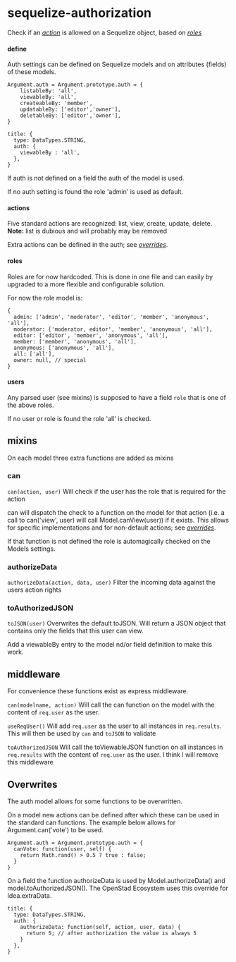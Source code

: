 # sequelize-authorization

Check if an [_action_](#actions) is allowed on a Sequelize object, based on [_roles_](#roles)

#### define

Auth settings can be defined on Sequelize models and on attributes (fields) of these models.

```
Argument.auth = Argument.prototype.auth = {
	listableBy: 'all',
	viewableBy: 'all',
	createableBy: 'member',
	updatableBy: ['editor','owner'],
	deletableBy: ['editor','owner'],
}
```

```
title: {
  type: DataTypes.STRING,
  auth: {
  	viewableBy : 'all',
  },
}
```

If auth is not defined on a field the auth of the model is used.

If no auth setting is found the role 'admin' is used as default.

#### actions
Five standard actions are recognized: list, view, create, update, delete.
**Note:** list is dubious and will probably may be removed

Extra actions can be defined in the auth; see  [_overrides_](#overrides).

#### roles
Roles are for now hardcoded. This is done in one file and can easily by upgraded to a more flexible and configurable solution.

For now the role model is:
```
{
  admin: ['admin', 'moderator', 'editor', 'member', 'anonymous', 'all'],
  moderator: ['moderator, editor', 'member', 'anonymous', 'all'],
  editor: ['editor', 'member', 'anonymous', 'all'],
  member: ['member', 'anonymous', 'all'],
  anonymous: ['anonymous', 'all'],
  all: ['all'],
  owner: null, // special
}
```

#### users
Any parsed user (see mixins) is supposed to have a field `role` that is one of the above roles.

If no user or role is found the role 'all' is checked.

## mixins

On each model three extra functions are added as mixins

### can
```can(action, user)```
Will check if the user has the role that is required for the action

can will dispatch the check to a function on the model for that action (i.e. a call to can('view', user) will call Model.canView(user)) if it exists.
This allows for specific implementations and for non-default actions; see [_overrides_](#overrides).

If that function is not defined the role is automagically checked on the Models settings.

### authorizeData
`authorizeData(action, data, user)`
Filter the incoming data against the users action rights

### toAuthorizedJSON
`toJSON(user)`
Overwrites the default toJSON. Will return a JSON object that contains only the fields that this user can view.

Add a viewableBy entry to the model nd/or field definition to make this work.

## middleware

For convenience these functions exist as express middleware.

`can(modelname, action)`
Will call the can function on the model with the content of `req.user` as the user.

`useReqUser()`
Will add `req.user` as the user to all instances in `req.results`. This will then be used by `can` and `toJSON` to validate

`toAuthorizedJSON`
Will call the toViewableJSON function on all instances in `req.results` with the content of `req.user` as the user.
I think I will remove this middleware

## Overwrites

The auth model allows for some functions to be overwritten.

On a model new actions can be defined after which these can be used in the standard can functions. The example below allows for Argument.can('vote') to be used.

```
Argument.auth = Argument.prototype.auth = {
  canVote: function(user, self) {
    return Math.rand() > 0.5 ? true : false;
  }
}
```

On a field the function authorizeData is used by Model.authorizeData() and model.toAuthorizedJSON(). The OpenStad Ecosystem uses this override for Idea.extraData.

```
title: {
  type: DataTypes.STRING,
  auth: {
    authorizeData: function(self, action, user, data) {
      return 5; // after authorization the value is always 5
    }
  },
}
```
